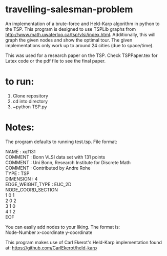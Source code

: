 # travelling-salesman-problem
An implementation of a brute-force and Held-Karp algorithm in python to the TSP. This program is designed to use TSPLib graphs from http://www.math.uwaterloo.ca/tsp/vlsi/index.html. 
Additionally, this will graph the given nodes and show the optimal tour.
The given implementations only work up to around 24 cities (due to space/time).


This was used for a research paper on the TSP. Check TSPPaper.tex for Latex code or the pdf file to see the final paper. 

# to run: 
1. Clone repository
2. cd into directory
3. ~python TSP.py

# Notes: 
The program defaults to running test.tsp. 
File format:
  
NAME : xqf131  
COMMENT : Bonn VLSI data set with 131 points  
COMMENT : Uni Bonn, Research Institute for Discrete Math  
COMMENT : Contributed by Andre Rohe  
TYPE : TSP  
DIMENSION : 4  
EDGE_WEIGHT_TYPE : EUC_2D  
NODE_COORD_SECTION  
1 0 1  
2 0 2  
3 1 0  
4 1 2  
EOF  

You can easily add nodes to your liking. The format is:  
Node-Number x-coordinate y-coordinate

This program makes use of Carl Ekerot's Held-Karp implementation found at:
https://github.com/CarlEkerot/held-karp
